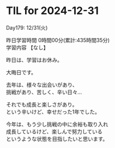# TIL for 2024-12-31
Day179: 12/31(火)<br>

昨日学習時間 0時間00分(累計:435時間35分)<br>
学習内容 【なし】<br>

昨日は、学習はお休み。<br>

大晦日です。<br>

去年は、様々な出会いがあり、<br>
挑戦があり、苦しく、辛い日々…<br>

それでも成長と楽しさがあり。<br>
という辛いけど、幸せだった1年でした。<br>

今年は、もう少し挑戦の中に余裕も取り入れ<br>
成長しているけど、楽しんで努力している<br>
というような状態を目指したいと思います。<br>